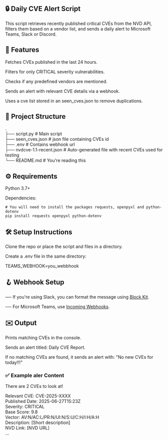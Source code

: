 ## 🔒 Daily CVE Alert Script<br/>

This script retrieves recently published critical CVEs from the NVD API, filters them based on a vendor list, and sends a daily alert to Microsoft Teams, Slack or Discord.<br/>

## 📌 Features<br/>
Fetches CVEs published in the last 24 hours.<br/>

Filters for only CRITICAL severity vulnerabilities.<br/>

Checks if any predefined vendors are mentioned.<br/>

Sends an alert with relevant CVE details via a webhook.<br/>

Uses a cve list stored in an seen_cves.json to remove duplications.<br/>


## 📁 Project Structure <br/>
.<br/>
├── script.py                # Main script <br/>
├── seen_cves.json           # json file containing CVEs id<br/>
├── .env                     # Contains webhook url<br/>
├── nvdcve-1.1-recent.json   # Auto-generated file with recent CVEs used for testing<br/>
└── README.md                # You're reading this<br/>

## ⚙️ Requirements<br/>
Python 3.7+<br/>

Dependencies: <br/>
```
# You will need to install the packages requests, openpyxl and python-dotenv
pip install requests openpyxl python-dotenv
```

## 🛠️ Setup Instructions<br/>
Clone the repo or place the script and files in a directory.<br/>

Create a .env file in the same directory:<br/>

TEAMS_WEBHOOK=you_webbhook<br/>

## 🪝 Webhook Setup
 
── If you're using Slack, you can format the message using [Block Kit](https://api.slack.com/block-kit).<br/>

── For Microsoft Teams, use [Incoming Webhooks](https://learn.microsoft.com/en-us/microsoftteams/platform/webhooks-and-connectors/how-to/add-incoming-webhook).<br/>

## ✉️ Output<br/>
Prints matching CVEs in the console.<br/>

Sends an alert titled: Daily CVE Report.<br/>

If no matching CVEs are found, it sends an alert with: "No new CVEs for today!!!"<br/>

### ✅ Example aler Content<br/>

There are 2 CVEs to look at!<br/>

Relevant CVE: CVE-2025-XXXX<br/>
Published Date: 2025-06-27T15:23Z<br/>
Severity: CRITICAL<br/>
Base Score: 9.8<br/>
Vector: AV:N/AC:L/PR:N/UI:N/S:U/C:H/I:H/A:H<br/>
Description: [Short description]<br/>
NVD Link: [NVD URL]<br/>
...<br/>


